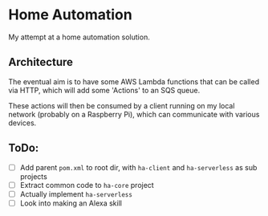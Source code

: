 # Home Automation
My attempt at a home automation solution.

## Architecture
The eventual aim is to have some AWS Lambda functions that can be called via
HTTP, which will add some 'Actions' to an SQS queue.

These actions will then be consumed by a client running on my local network
(probably on a Raspberry Pi), which can communicate with various devices.


## ToDo:
- [ ] Add parent `pom.xml` to root dir, with `ha-client` and `ha-serverless` as sub projects
- [ ] Extract common code to `ha-core` project
- [ ] Actually implement `ha-serverless`
- [ ] Look into making an Alexa skill
